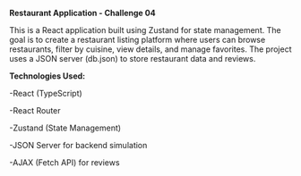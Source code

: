 **Restaurant Application - Challenge 04**

This is a React application built using Zustand for state management. The goal is to create a restaurant listing platform where users can browse restaurants, filter by cuisine, view details, and manage favorites. The project uses a JSON server (db.json) to store restaurant data and reviews.



**Technologies Used:**

-React (TypeScript)

 -React Router 
 
-Zustand (State Management) 

-JSON Server for backend simulation 
 
-AJAX (Fetch API) for reviews



